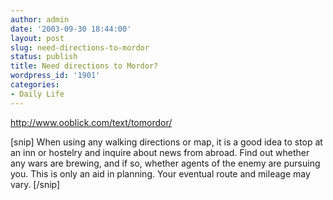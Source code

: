 ```yaml
---
author: admin
date: '2003-09-30 18:44:00'
layout: post
slug: need-directions-to-mordor
status: publish
title: Need directions to Mordor?
wordpress_id: '1901'
categories:
- Daily Life
---
```

<a href="http://www.ooblick.com/text/tomordor/">http://www.ooblick.com/text/tomordor/</a>

[snip]
When using any walking directions or map, it is a good idea to stop at an inn
or hostelry and inquire about news from abroad. Find out whether any wars are
brewing, and if so, whether agents of the enemy are pursuing you. This is only
an aid in planning. Your eventual route and mileage may vary. 
[/snip] 
